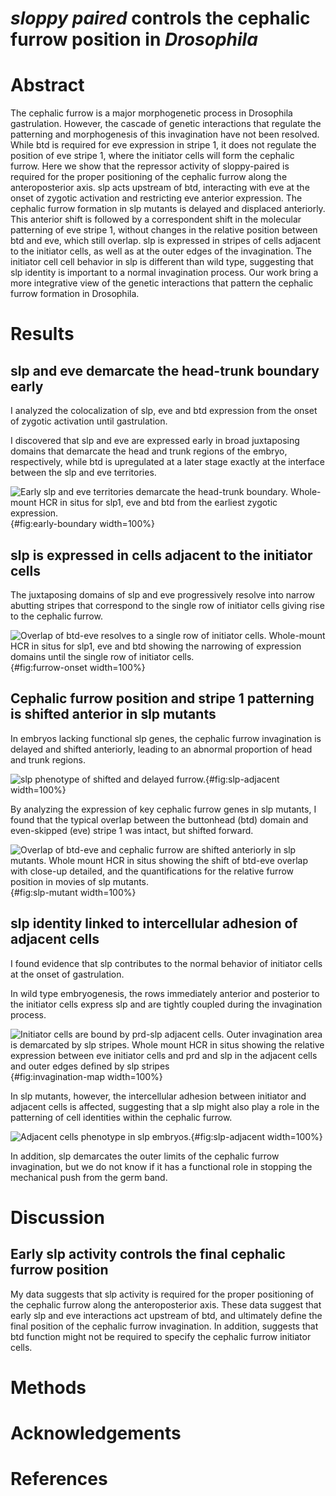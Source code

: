 # *sloppy paired* controls the cephalic furrow position in *Drosophila*

# Abstract

The cephalic furrow is a major morphogenetic process in Drosophila
gastrulation. However, the cascade of genetic interactions that regulate the
patterning and morphogenesis of this invagination have not been resolved. While
btd is required for eve expression in stripe 1, it does not regulate the
position of eve stripe 1, where the initiator cells will form the cephalic
furrow. Here we show that the repressor activity of sloppy-paired is required
for the proper positioning of the cephalic furrow along the anteroposterior
axis. slp acts upstream of btd, interacting with eve at the onset of zygotic
activation and restricting eve anterior expression. The cephalic furrow
formation in slp mutants is delayed and displaced anteriorly. This anterior
shift is followed by a correspondent shift in the molecular patterning of eve
stripe 1, without changes in the relative position between btd and eve, which
still overlap. slp is expressed in stripes of cells adjacent to the initiator
cells, as well as at the outer edges of the invagination. The initiator cell
cell behavior in slp is different than wild type, suggesting that slp identity
is important to a normal invagination process. Our work bring a more
integrative view of the genetic interactions that pattern the cephalic furrow
formation in Drosophila.

# Results

## slp and eve demarcate the head-trunk boundary early

I analyzed the colocalization of slp, eve and btd expression from the onset of
zygotic activation until gastrulation.

I discovered that slp and eve are expressed early in broad juxtaposing domains
that demarcate the head and trunk regions of the embryo, respectively, while
btd is upregulated at a later stage exactly at the interface between the slp
and eve territories.

![Early slp and eve territories demarcate the head-trunk
boundary. Whole-mount HCR in situs for slp1, eve and btd from the earliest
zygotic expression.](../2-figures/early-boundary.png){#fig:early-boundary width=100%}

## slp is expressed in cells adjacent to the initiator cells

The juxtaposing domains of slp and eve progressively resolve into narrow
abutting stripes that correspond to the single row of initiator cells giving
rise to the cephalic furrow.

![Overlap of btd-eve resolves to a single row of initiator
cells. Whole-mount HCR in situs for slp1, eve and btd showing the narrowing of
expression domains until the single row of initiator
cells.](../2-figures/furrow-onset.png){#fig:furrow-onset width=100%}

## Cephalic furrow position and stripe 1 patterning is shifted anterior in slp mutants

In embryos lacking functional slp genes, the cephalic furrow invagination is
delayed and shifted anteriorly, leading to an abnormal proportion of head and
trunk regions.

![slp phenotype of shifted and delayed
furrow.](../2-figures/slp-phenotype.png){#fig:slp-adjacent width=100%}

By analyzing the expression of key cephalic furrow genes in slp mutants, I
found that the typical overlap between the buttonhead (btd) domain and
even-skipped (eve) stripe 1 was intact, but shifted forward.

![Overlap of btd-eve and cephalic furrow are shifted anteriorly
in slp mutants. Whole mount HCR in situs showing the shift of btd-eve overlap
with close-up detailed, and the quantifications for the relative furrow
position in movies of slp mutants.](../2-figures/slp-mutant.png){#fig:slp-mutant
width=100%}

## slp identity linked to intercellular adhesion of adjacent cells

I found evidence that slp contributes to the normal behavior of initiator cells
at the onset of gastrulation.

In wild type embryogenesis, the rows immediately anterior and posterior to the
initiator cells express slp and are tightly coupled during the invagination
process.

![Initiator cells are bound by prd-slp adjacent
cells. Outer invagination area is demarcated by slp
stripes. Whole mount HCR in situs showing the relative expression between eve
initiator cells and prd and slp in the adjacent cells and outer edges defined
by slp stripes](../2-figures/invagination-map.png){#fig:invagination-map width=100%}

In slp mutants, however, the intercellular adhesion between initiator and
adjacent cells is affected, suggesting that a slp might also play a role in the
patterning of cell identities within the cephalic furrow.

![Adjacent cells phenotype in slp
embryos.](../2-figures/slp-adjacent.png){#fig:slp-adjacent width=100%}

In addition, slp demarcates the outer limits of the cephalic furrow
invagination, but we do not know if it has a functional role in stopping the
mechanical push from the germ band.

# Discussion

## Early slp activity controls the final cephalic furrow position 

My data suggests that slp activity is required for the proper positioning of
the cephalic furrow along the anteroposterior axis. These data suggest that
early slp and eve interactions act upstream of btd, and ultimately define the
final position of the cephalic furrow invagination. In addition, suggests that
btd function might not be required to specify the cephalic furrow initiator
cells.

# Methods


# Acknowledgements


# References

